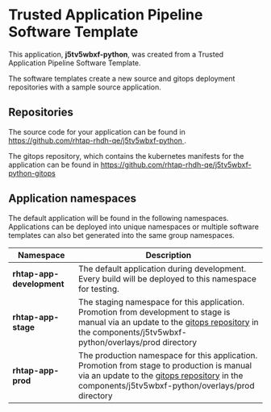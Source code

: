 # Trusted Application Pipeline Software Template

This application, **j5tv5wbxf-python**, was created from a Trusted Application Pipeline Software Template.

The software templates create a new source and gitops deployment repositories with a sample source application. 

## Repositories

The source code for your application can be found in [https://github.com/rhtap-rhdh-qe/j5tv5wbxf-python ](https://github.com/rhtap-rhdh-qe/j5tv5wbxf-python ).
 
The gitops repository, which contains the kubernetes manifests for the application can be found in 
[https://github.com/rhtap-rhdh-qe/j5tv5wbxf-python-gitops ](https://github.com/rhtap-rhdh-qe/j5tv5wbxf-python-gitops ) 

## Application namespaces 

The default application will be found in the following namespaces. Applications can be deployed into unique namespaces or multiple software templates can also bet generated into the same group namespaces.  

|  Namespace   |  Description   |  
| -------- | -------- |   
| **rhtap-app-development** | The default application during development. Every build will be deployed to this namespace for testing. | 
| **rhtap-app-stage** | The staging namespace for this application. Promotion from development to stage is manual via an update to the [gitops repository](https://github.com/rhtap-rhdh-qe/j5tv5wbxf-python-gitops ) in the components/j5tv5wbxf-python/overlays/prod directory |  
| **rhtap-app-prod** | The production namespace for this application. Promotion from stage to production is manual via an update to the [gitops repository](https://github.com/rhtap-rhdh-qe/j5tv5wbxf-python-gitops ) in the components/j5tv5wbxf-python/overlays/prod directory | 